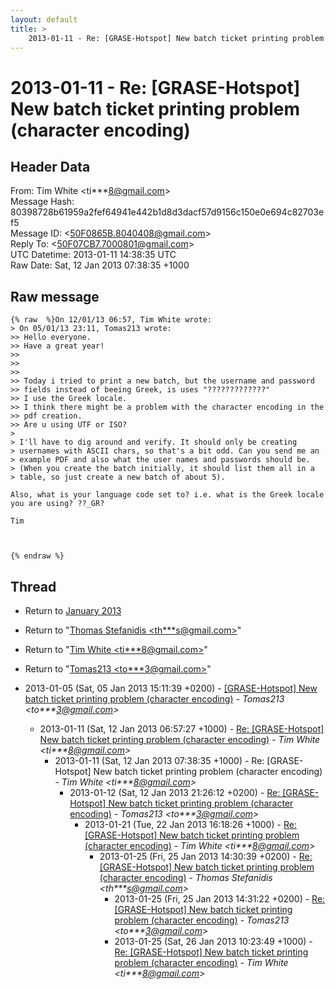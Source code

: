 ```yaml
---
layout: default
title: >
    2013-01-11 - Re: [GRASE-Hotspot] New batch ticket printing problem (character encoding)
---
```


# 2013-01-11 - Re: [GRASE-Hotspot] New batch ticket printing problem (character encoding)

## Header Data

From: Tim White \<ti***8@gmail.com\><br>
Message Hash: 80398728b61959a2fef64941e442b1d8d3dacf57d9156c150e0e694c82703ef5<br>
Message ID: \<50F0865B.8040408@gmail.com\><br>
Reply To: \<50F07CB7.7000801@gmail.com\><br>
UTC Datetime: 2013-01-11 14:38:35 UTC<br>
Raw Date: Sat, 12 Jan 2013 07:38:35 +1000<br>

## Raw message

```
{% raw  %}On 12/01/13 06:57, Tim White wrote:
> On 05/01/13 23:11, Tomas213 wrote:
>> Hello everyone.
>> Have a great year!
>>
>>
>>
>> Today i tried to print a new batch, but the username and password 
>> fields instead of beeing Greek, is uses "?????????????"
>> I use the Greek locale.
>> I think there might be a problem with the character encoding in the 
>> pdf creation.
>> Are u using UTF or ISO?
>
> I'll have to dig around and verify. It should only be creating 
> usernames with ASCII chars, so that's a bit odd. Can you send me an 
> example PDF and also what the user names and passwords should be. 
> (When you create the batch initially, it should list them all in a 
> table, so just create a new batch of about 5).

Also, what is your language code set to? i.e. what is the Greek locale 
you are using? ??_GR?

Tim



{% endraw %}
```

## Thread

+ Return to [January 2013](/archive/2013/01)

+ Return to "[Thomas Stefanidis <th***s<span>@</span>gmail.com>](/authors/th___s_at_gmail_com)"
+ Return to "[Tim White <ti***8<span>@</span>gmail.com>](/authors/ti___8_at_gmail_com)"
+ Return to "[Tomas213 <to***3<span>@</span>gmail.com>](/authors/to___3_at_gmail_com)"

+ 2013-01-05 (Sat, 05 Jan 2013 15:11:39 +0200) - [[GRASE-Hotspot] New batch ticket printing problem (character	encoding)](/archive/2013/01/cb6c16d317dfd437dcaf4d767c2c668b6c8ab312ce26e3cd7ceddcd20499768b) - _Tomas213 \<to***3@gmail.com\>_
  + 2013-01-11 (Sat, 12 Jan 2013 06:57:27 +1000) - [Re: [GRASE-Hotspot] New batch ticket printing problem (character encoding)](/archive/2013/01/ca7f6f123eb43c1137cdfec93cc877c044064ae17337cef76621d050553fd092) - _Tim White \<ti***8@gmail.com\>_
    + 2013-01-11 (Sat, 12 Jan 2013 07:38:35 +1000) - Re: [GRASE-Hotspot] New batch ticket printing problem (character encoding) - _Tim White \<ti***8@gmail.com\>_
      + 2013-01-12 (Sat, 12 Jan 2013 21:26:12 +0200) - [Re: [GRASE-Hotspot] New batch ticket printing problem (character	encoding)](/archive/2013/01/936d89d8787f8af493bdb8702f53cbc9860a4c88d461fe366bdcfb624eaa3f86) - _Tomas213 \<to***3@gmail.com\>_
        + 2013-01-21 (Tue, 22 Jan 2013 16:18:26 +1000) - [Re: [GRASE-Hotspot] New batch ticket printing problem (character encoding)](/archive/2013/01/18259e3eb83183d4bb4d93a7f46f234dee93f0cd9bb3bc5f1c1e132de942e8d1) - _Tim White \<ti***8@gmail.com\>_
          + 2013-01-25 (Fri, 25 Jan 2013 14:30:39 +0200) - [Re: [GRASE-Hotspot] New batch ticket printing problem (character	encoding)](/archive/2013/01/f1e91da9a9f67e346e855e9a5e0708ecc0f604039f4273406a2b98aebdfcedc1) - _Thomas Stefanidis \<th***s@gmail.com\>_
            + 2013-01-25 (Fri, 25 Jan 2013 14:31:22 +0200) - [Re: [GRASE-Hotspot] New batch ticket printing problem (character	encoding)](/archive/2013/01/a3ada219b9e8d92b4c4329b36ec779e5e38679144b1a99569e2c2b830ce4609f) - _Tomas213 \<to***3@gmail.com\>_
            + 2013-01-25 (Sat, 26 Jan 2013 10:23:49 +1000) - [Re: [GRASE-Hotspot] New batch ticket printing problem (character encoding)](/archive/2013/01/386c887956fa3678ba61398c5c9c5c3f8331b0fd359e6133a9134ec0cb4f235c) - _Tim White \<ti***8@gmail.com\>_

